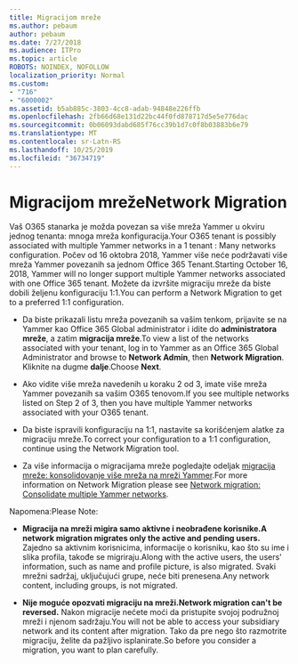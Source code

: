 ```yaml
---
title: Migracijom mreže
ms.author: pebaum
author: pebaum
ms.date: 7/27/2018
ms.audience: ITPro
ms.topic: article
ROBOTS: NOINDEX, NOFOLLOW
localization_priority: Normal
ms.custom:
- "716"
- "6000002"
ms.assetid: b5ab885c-3803-4cc8-adab-94848e226ffb
ms.openlocfilehash: 2fb66d68e131d22bc44f0fd878717d5e5e776dac
ms.sourcegitcommit: 0b06093dabd685f76cc39b1d7c0f8b03883b6e79
ms.translationtype: MT
ms.contentlocale: sr-Latn-RS
ms.lasthandoff: 10/25/2019
ms.locfileid: "36734719"
---
```

# <a name="network-migration"></a><span data-ttu-id="40ae2-102">Migracijom mreže</span><span class="sxs-lookup"><span data-stu-id="40ae2-102">Network Migration</span></span>

<span data-ttu-id="40ae2-103">Vaš O365 stanarka je možda povezan sa više mreža Yammer u okviru jednog tenanta: mnoga mreža konfiguracija.</span><span class="sxs-lookup"><span data-stu-id="40ae2-103">Your O365 tenant is possibly associated with multiple Yammer networks in a 1 tenant : Many networks configuration.</span></span> <span data-ttu-id="40ae2-104">Počev od 16 oktobra 2018, Yammer više neće podržavati više mreža Yammer povezanih sa jednom Office 365 Tenant.</span><span class="sxs-lookup"><span data-stu-id="40ae2-104">Starting October 16, 2018, Yammer will no longer support multiple Yammer networks associated with one Office 365 tenant.</span></span> <span data-ttu-id="40ae2-105">Možete da izvršite migraciju mreže da biste dobili željenu konfiguraciju 1:1.</span><span class="sxs-lookup"><span data-stu-id="40ae2-105">You can perform a Network Migration to get to a preferred 1:1 configuration.</span></span>
  
- <span data-ttu-id="40ae2-106">Da biste prikazali listu mreža povezanih sa vašim tenkom, prijavite se na Yammer kao Office 365 Global administrator i idite do **administratora mreže**, a zatim **migracija mreže**.</span><span class="sxs-lookup"><span data-stu-id="40ae2-106">To view a list of the networks associated with your tenant, log in to Yammer as an Office 365 Global Administrator and browse to **Network Admin**, then **Network Migration**.</span></span> <span data-ttu-id="40ae2-107">Kliknite na dugme **dalje**.</span><span class="sxs-lookup"><span data-stu-id="40ae2-107">Choose **Next**.</span></span>

- <span data-ttu-id="40ae2-108">Ako vidite više mreža navedenih u koraku 2 od 3, imate više mreža Yammer povezanih sa vašim O365 tenovom.</span><span class="sxs-lookup"><span data-stu-id="40ae2-108">If you see multiple networks listed on Step 2 of 3, then you have multiple Yammer networks associated with your O365 tenant.</span></span>

- <span data-ttu-id="40ae2-109">Da biste ispravili konfiguraciju na 1:1, nastavite sa korišćenjem alatke za migraciju mreže.</span><span class="sxs-lookup"><span data-stu-id="40ae2-109">To correct your configuration to a 1:1 configuration, continue using the Network Migration tool.</span></span>

- <span data-ttu-id="40ae2-110">Za više informacija o migracijama mreže pogledajte odeljak [migracija mreže: konsolidovanje više mreža na mreži Yammer](https://docs.microsoft.com/yammer/configure-your-yammer-network/consolidate-multiple-yammer-networks).</span><span class="sxs-lookup"><span data-stu-id="40ae2-110">For more information on Network Migration please see [Network migration: Consolidate multiple Yammer networks](https://docs.microsoft.com/yammer/configure-your-yammer-network/consolidate-multiple-yammer-networks).</span></span>

<span data-ttu-id="40ae2-111">Napomena:</span><span class="sxs-lookup"><span data-stu-id="40ae2-111">Please Note:</span></span>
  
- <span data-ttu-id="40ae2-112">**Migracija na mreži migira samo aktivne i neobrađene korisnike.**</span><span class="sxs-lookup"><span data-stu-id="40ae2-112">**A network migration migrates only the active and pending users.**</span></span> <span data-ttu-id="40ae2-113">Zajedno sa aktivnim korisnicima, informacije o korisniku, kao što su ime i slika profila, takođe se migriraju.</span><span class="sxs-lookup"><span data-stu-id="40ae2-113">Along with the active users, the users' information, such as name and profile picture, is also migrated.</span></span> <span data-ttu-id="40ae2-114">Svaki mrežni sadržaj, uključujući grupe, neće biti prenesena.</span><span class="sxs-lookup"><span data-stu-id="40ae2-114">Any network content, including groups, is not migrated.</span></span>

- <span data-ttu-id="40ae2-115">**Nije moguće opozvati migraciju na mreži.**</span><span class="sxs-lookup"><span data-stu-id="40ae2-115">**Network migration can't be reversed.**</span></span> <span data-ttu-id="40ae2-116">Nakon migracije nećete moći da pristupite svojoj podružnoj mreži i njenom sadržaju.</span><span class="sxs-lookup"><span data-stu-id="40ae2-116">You will not be able to access your subsidiary network and its content after migration.</span></span> <span data-ttu-id="40ae2-117">Tako da pre nego što razmotrite migraciju, želite da pažljivo isplanirate.</span><span class="sxs-lookup"><span data-stu-id="40ae2-117">So before you consider a migration, you want to plan carefully.</span></span>
